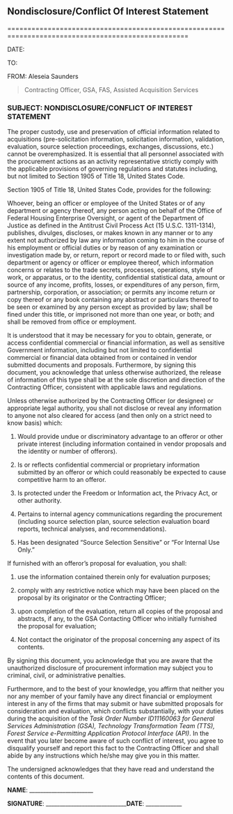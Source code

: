 ## Nondisclosure/Conflict Of Interest Statement
===================================================================================================

DATE:

TO:

FROM: Aleseia Saunders

> Contracting Officer, GSA, FAS, Assisted Acquisition Services

### SUBJECT: NONDISCLOSURE/CONFLICT OF INTEREST STATEMENT

The proper custody, use and preservation of official information related to acquisitions (pre-solicitation information, solicitation information, validation, evaluation, source selection proceedings, exchanges, discussions, etc.) cannot be overemphasized. It is essential that all personnel associated with the procurement actions as an activity representative strictly comply with the applicable provisions of governing regulations and statutes including, but not limited to Section 1905 of Title 18, United States Code.

Section 1905 of Title 18, United States Code, provides for the following:

Whoever, being an officer or employee of the United States or of any department or agency thereof, any person acting on behalf of the Office of Federal Housing Enterprise Oversight, or agent of the Department of Justice as defined in the Antitrust Civil Process Act (15 U.S.C. 1311-1314), publishes, divulges, discloses, or makes known in any manner or to any extent not authorized by law any information coming to him in the course of his employment or official duties or by reason of any examination or investigation made by, or return, report or record made to or filed with, such department or agency or officer or employee thereof, which information concerns or relates to the trade secrets, processes, operations, style of work, or apparatus, or to the identity, confidential statistical data, amount or source of any income, profits, losses, or expenditures of any person, firm, partnership, corporation, or association; or permits any income return or copy thereof or any book containing any abstract or particulars thereof to be seen or examined by any person except as provided by law; shall be fined under this title, or imprisoned not more than one year, or both; and shall be removed from office or employment.

It is understood that it may be necessary for you to obtain, generate, or access confidential commercial or financial information, as well as sensitive Government information, including but not limited to confidential commercial or financial data obtained from or contained in vendor submitted documents and proposals. Furthermore, by signing this document, you acknowledge that unless otherwise authorized, the release of information of this type shall be at the sole discretion and direction of the Contracting Officer, consistent with applicable laws and regulations.

Unless otherwise authorized by the Contracting Officer (or designee) or appropriate legal authority, you shall not disclose or reveal any information to anyone not also cleared for access (and then only on a strict need to know basis) which:

1.  Would provide undue or discriminatory advantage to an offeror or other private interest (including information contained in vendor proposals and the identity or number of offerors).

2.  Is or reflects confidential commercial or proprietary information submitted by an offeror or which could reasonably be expected to cause competitive harm to an offeror.

3.  Is protected under the Freedom or Information act, the Privacy Act, or other authority.

4.  Pertains to internal agency communications regarding the procurement (including source selection plan, source selection evaluation board reports, technical analyses, and recommendations).

5.  Has been designated “Source Selection Sensitive” or “For Internal Use Only.”

If furnished with an offeror’s proposal for evaluation, you shall:

1.  use the information contained therein only for evaluation purposes;

2.  comply with any restrictive notice which may have been placed on the proposal by its originator or the Contracting Officer;

3.  upon completion of the evaluation, return all copies of the proposal and abstracts, if any, to the GSA Contacting Officer who initially furnished the proposal for evaluation;

4.  Not contact the originator of the proposal concerning any aspect of its contents.

By signing this document, you acknowledge that you are aware that the unauthorized disclosure of procurement information may subject you to criminal, civil, or administrative penalties.

Furthermore, and to the best of your knowledge, you affirm that neither you nor any member of your family have any direct financial or employment interest in any of the firms that may submit or have submitted proposals for consideration and evaluation, which conflicts substantially, with your duties during the acquisition of the *Task Order Number ID11160063 for General Services Administration (GSA), Technology Transformation Team (TTS), Forest Service e-Permitting Application Protocol Interface (API)*. In the event that you later become aware of such conflict of interest, you agree to disqualify yourself and report this fact to the Contracting Officer and shall abide by any instructions which he/she may give you in this matter.

The undersigned acknowledges that they have read and understand the contents of this document.

**NAME**: \_\_\_\_\_\_\_\_\_\_\_\_\_\_\_\_\_\_\_\_\_\_\_  

**SIGNATURE**: \_\_\_\_\_\_\_\_\_\_\_\_\_\_\_\_\_\_\_\_\_\_\_\_\_\_\_\_\_**DATE**: \_\_\_\_\_\_\_\_\_\_\_\_\_
